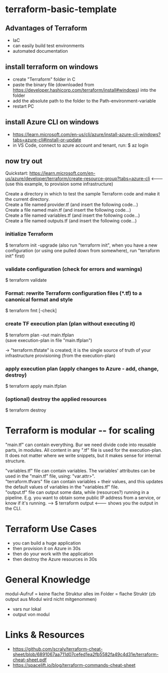 # terraform-basic-template

## Advantages of Terraform
- IaC
- can easily build test environments
- automated documentation

## install terraform on windows
- create "Terraform" folder in C
- paste the binary file (downloaded from https://developer.hashicorp.com/terraform/install#windows) into the folder
- add the absolute path to the folder to the Path-environment-variable
- restart PC

## install Azure CLI on windows
- https://learn.microsoft.com/en-us/cli/azure/install-azure-cli-windows?tabs=azure-cli#install-or-update
- in VS Code, connect to azure account and tenant, run: $ az login

## now try out
 Quickstart: https://learn.microsoft.com/en-us/azure/developer/terraform/create-resource-group?tabs=azure-cli
<--- (use this example, to provision some infrastructure)


Create a directory in which to test the sample Terraform code and make it the current directory.<br>
Create a file named provider.tf (and insert the following code...)<br>
Create a file named main.tf (and insert the following code...)<br>
Create a file named variables.tf (and insert the following code...)<br>
Create a file named outputs.tf (and insert the following code...)<br>


### initialize Terraform
$ terraform init -upgrade
(also run "terraform init", when you have a new configuration (or using one pulled down from somewhere), run "terraform init" first)


### validate configuration (check for errors and warnings)
$ terraform validate

### Format: rewrite Terraform configuration files (*.tf) to a canonical format and style
$ terraform fmt [-check]


### create TF execution plan (plan without executing it)
$ terraform plan -out main.tfplan <br>
(save execution-plan in file "main.tfplan")

-> "terraform.tfstate" is created; it is the single source of truth of your infrastructure provisioning (from the execution-plan)

### apply execution plan (apply changes to Azure - add, change, destroy)
$ terraform apply main.tfplan


### (optional) destroy the applied resources
$ terraform destroy



# Terraform is modular  --  for scaling

"main.tf" can contain everything.
Bur we need divide code into reusable parts, in modules.
All content in any ".tf" file is used for the execution-plan. It does not matter where we write snippets, but it makes sense for internal structure.

"variables.tf" file can contain variables. The variables' attributes can be used in the "main.tf" file, using: "var.attr>". <br>
"terraform.tfvars" file can contain variables + their values, and this updates the default values of variables in the "variables.tf" file. <br>
"output.tf" file can output some data, while (resources?) running in a pipeline. E.g. you want to obtain some public IP address from a service, or know if it's running.
--> $ terraform output    <--- shows you the output in the CLI.


# Terraform Use Cases

- you can build a huge application
- then provision it on Azure in 30s
- then do your work with the application
- then destroy the Azure resources in 30s


# General Knowledge
modul-Aufruf = keine flache Struktur
alles im Folder = flache Struktr
(zb output aus Modul wird nicht mitgenommen)
- vars nur lokal
- output von modul

# Links & Resources
- https://github.com/scraly/terraform-cheat-sheet/blob/6891067aa711d07cefed1ea2fb5582fa49c4d31e/terraform-cheat-sheet.pdf
- https://spacelift.io/blog/terraform-commands-cheat-sheet
